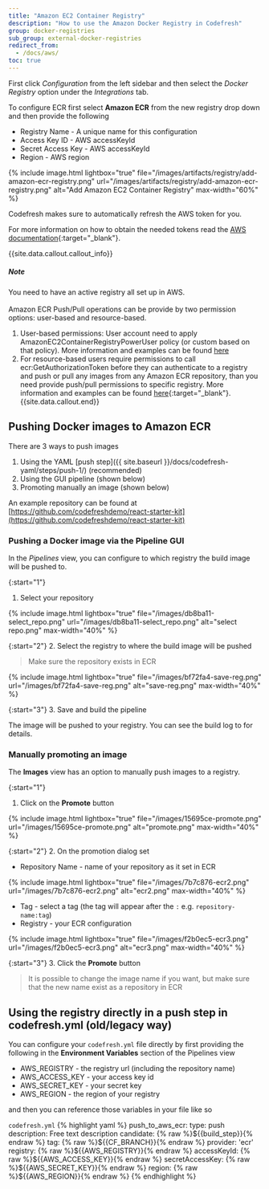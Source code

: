 ```yaml
---
title: "Amazon EC2 Container Registry"
description: "How to use the Amazon Docker Registry in Codefresh"
group: docker-registries
sub_group: external-docker-registries
redirect_from:
  - /docs/aws/
toc: true
---
```


First click *Configuration* from the left sidebar and then select the *Docker Registry* option under the *Integrations* tab.

To configure ECR first select **Amazon ECR** from the new registry drop down
and then provide the following

* Registry Name - A unique name for this configuration
* Access Key ID - AWS accessKeyId
* Secret Access Key - AWS accessKeyId
* Region - AWS region

{% include image.html lightbox="true" file="/images/artifacts/registry/add-amazon-ecr-registry.png" url="/images/artifacts/registry/add-amazon-ecr-registry.png" alt="Add Amazon EC2 Container Registry" max-width="60%" %}

Codefresh makes sure to automatically refresh the AWS token for you.

For more information on how to obtain the needed tokens read the [AWS documentation](http://docs.aws.amazon.com/general/latest/gr/aws-sec-cred-types.html#access-keys-and-secret-access-keys){:target="_blank"}.

{{site.data.callout.callout_info}}
##### Note

You need to have an active registry all set up in AWS.<br /><br />
Amazon ECR Push/Pull operations can be provide by two permission options: user-based and resource-based.


1. User-based permissions: User account need to apply AmazonEC2ContainerRegistryPowerUser policy (or custom based on that policy).
More information and examples can be found [here](http://docs.aws.amazon.com/AmazonECR/latest/userguide/ecr_managed_policies.html)
1. For resource-based users require permissions to call ecr:GetAuthorizationToken before they can authenticate to a registry and push or pull any images from any Amazon ECR repository, than you need provide push/pull permissions to specific registry. More information and examples can be found [here](http://docs.aws.amazon.com/AmazonECR/latest/userguide/RepositoryPolicies.html){:target="_blank"}.
{{site.data.callout.end}}

## Pushing Docker images to Amazon ECR

There are 3 ways to push images 

1. Using the YAML [push step]({{ site.baseurl }}/docs/codefresh-yaml/steps/push-1/) (recommended)
1. Using the GUI pipeline (shown below)
1. Promoting manually an image (shown below)

An example repository can be found at [https://github.com/codefreshdemo/react-starter-kit](https://github.com/codefreshdemo/react-starter-kit)

### Pushing a Docker image via the Pipeline GUI

In the *Pipelines* view, you can configure to which registry the build image will be pushed to.

{:start="1"}
1. Select your repository

{% include image.html 
lightbox="true" 
file="/images/db8ba11-select_repo.png" 
url="/images/db8ba11-select_repo.png"
alt="select repo.png"
max-width="40%"
%}

{:start="2"}
2. Select the registry to where the build image will be pushed

>Make sure the repository exists in ECR


{% include image.html 
lightbox="true" 
file="/images/bf72fa4-save-reg.png" 
url="/images/bf72fa4-save-reg.png"
alt="save-reg.png"
max-width="40%"
%}

{:start="3"}
3. Save and build the pipeline

The image will be pushed to your registry. You can see the build log to for details.

### Manually promoting an image

The **Images** view has an option to manually push images to a registry.

{:start="1"}
1. Click on the **Promote** button

{% include image.html 
lightbox="true" 
file="/images/15695ce-promote.png" 
url="/images/15695ce-promote.png"
alt="promote.png"
max-width="40%"
%}

{:start="2"}
2. On the promotion dialog set
   - Repository Name - name of your repository as it set in ECR

{% include image.html 
lightbox="true" 
file="/images/7b7c876-ecr2.png" 
url="/images/7b7c876-ecr2.png"
alt="ecr2.png"
max-width="40%"
%}
   
   - Tag - select a tag (the tag will appear after the `:` e.g. `repository-name:tag`)
   - Registry - your ECR configuration

{% include image.html 
lightbox="true" 
file="/images/f2b0ec5-ecr3.png" 
url="/images/f2b0ec5-ecr3.png"
alt="ecr3.png"
max-width="40%"
%}   

{:start="3"}
3. Click the **Promote** button


>It is possible to change the image name if you want, but make sure that the new name exist as a repository in ECR




## Using the registry directly in a push step in codefresh.yml (old/legacy way)

You can configure your `codefresh.yml` file directly by first providing
the following in the **Environment Variables** section of the Pipelines view

* AWS_REGISTRY - the registry url (including the repository name)
* AWS_ACCESS_KEY - your access key id
* AWS_SECRET_KEY - your secret key
* AWS_REGION - the region of your registry

and then you can reference those variables in your file like so

  `codefresh.yml`
{% highlight yaml %}
push_to_aws_ecr:
  type: push
  description: Free text description
  candidate: {% raw %}${{build_step}}{% endraw %}
  tag: {% raw %}${{CF_BRANCH}}{% endraw %}
  provider: 'ecr'
  registry: {% raw %}${{AWS_REGISTRY}}{% endraw %}
  accessKeyId: {% raw %}${{AWS_ACCESS_KEY}}{% endraw %}
  secretAccessKey: {% raw %}${{AWS_SECRET_KEY}}{% endraw %}
  region: {% raw %}${{AWS_REGION}}{% endraw %}
{% endhighlight %}


